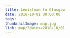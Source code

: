```yaml
---
title: Lewistown to Glasgow
date: 2018-10-01 00:00:00
tags:
thumbnailImage: map.jpg
link: map/?dates=2018/10/01
---
```

<!-- excerpt -->

